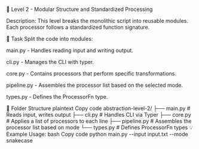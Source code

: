 
📁 Level 2 - Modular Structure and Standardized Processing

Description:
This level breaks the monolithic script into reusable modules. Each processor follows a standardized function signature.

📝 Task
Split the code into modules:

main.py - Handles reading input and writing output.

cli.py - Manages the CLI with typer.

core.py - Contains processors that perform specific transformations.

pipeline.py - Assembles the processor list based on the selected mode.

types.py - Defines the ProcessorFn type.

📂 Folder Structure
plaintext
Copy code
abstraction-level-2/
├── main.py         # Reads input, writes output
├── cli.py          # Handles CLI via Typer
├── core.py         # Applies a list of processors to each line
├── pipeline.py     # Assembles the processor list based on mode
└── types.py        # Defines ProcessorFn types
💡 Example Usage:
bash
Copy code
python main.py --input input.txt --mode snakecase
